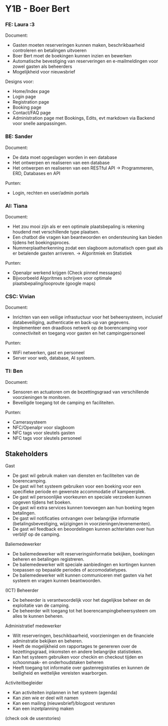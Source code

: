 # Y1B - Boer Bert

### FE: Laura :3

Document:
- Gasten moeten reserveringen kunnen maken, beschrikbaarheid controleren en betalingen uitvoeren
- Boer Bert moet de boekingen kunnen inzien en bewerken
- Automatische bevestiging van reserveringen en e-mailmeldingen voor zowel gasten als beheerders
- Mogelijkheid voor nieuwsbrief

Designs voor:
- Home/Index page
- Login page
- Registration page
- Booking page
- Contact/FAQ page
- Administration page met Bookings, Edits, evt markdown via Backend voor snelle aanpassingen.

### BE: Sander

Document:
- De data moet opgeslagen worden in een database
- Het ontwerpen en realiseren van een database
- Het ontwerpen en realiseren van een RESTful API
-> Programmeren, ERD, Databases en API

Punten:
- Login, rechten en user/admin portals

### AI: Tiana

Document:
- Het zou mooi zijn als er een optimale plaatsbepaling is rekening houdend met verschillende type plaatsen.
- Een chatbot die vragen kan beantwoorden en ondersteuning kan bieden tijdens het boekingsproces.
- Nummerplaatherkenning zodat een slagboom automatisch open gaat als er betalende gasten arriveren.
-> Algoritmiek en Statistiek

Punten:
- Openalpr werkend krijgen (Check pinned messages)
- Bijvoorbeeld Algoritmes schrijven voor optimale plaatsbepaling/looproute (google maps)

### CSC: Vivian 

Document:
- Inrichten van een veilige infrastuctuur voor het beheersysteem, inclusief databeveiliging, authenticatie en back-up van gegevens.
- Implementeer een draadloos netwerk op de boerencamping voor connectiviteit en toegang voor gasten en het campingpersoneel

Punten:
- WiFi netwerken, gast en personeel
- Server voor web, database, AI systeem.

### TI: Ben

Document:
- Sensoren en actuatoren om de bezettingsgraad van verschillende voorzieningen te monitoren.
- Beveiligde toegang tot de camping en faciliteiten.

Punten:
- Camerasysteem
- NFC/Openalpr voor slagboom
- NFC tags voor sleutels gasten
- NFC tags voor sleutels personeel


## Stakeholders

Gast
- De gast wil gebruik maken van diensten en faciliteiten van de boerencamping.
- De gast wil het systeem gebruiken voor een boeking voor een specifieke periode en gewenste accommodatie of kampeerplek.
- De gast wil persoonlijke voorkeuren en speciale verzoeken kunnen opgeven tijdens het boeken.
- De gast wil extra services kunnen toevoegen aan hun boeking tegen betalingen.
- De gast wil notificaties ontvangen over belangrijke informatie (betalingsbevestiging, wijzigingen in voorzieningen/evenementen).
- De gast wil feedback en beoordelingen kunnen achterlaten over hun verblijf op de camping.

Baliemedewerker
- De baliemedewerker wilt reserveringsinformatie bekijken, boekingen beheren en betalingen registreren.
- De baliemedewerker wilt speciale aanbiedingen en kortingen kunnen toepassen op bepaalde periodes of accomodatietypes.
- De baliemedewerker wilt kunnen communiceren met gasten via het systeem en vragen kunnen beantwoorden.

(ICT) Beheerder
- De beheerder is verantwoordelijk voor het dagelijkse beheer en de exploitatie van de camping.
- De beheerder wilt toegang tot het boerencampingbeheersysteem om alles te kunnen beheren.

Administratief medewerker
- Wilt reserveringen, beschikbaarheid, voorzieningen en de financiele adminstratie bekijken en beheren.
- Heeft de mogelijkheid om rapportages te genereren over de bezettingsgraad, inkomsten en andere belangrijke statistieken.
- Kan het systeem gebruiken voor checkin en checkout tijden en schoonmaak- en onderhoudstaken beheren
- Heeft toegang tot informatie over gastenregistraties en kunnen de beiligheid en wettelijke vereisten waarborgen.

Activiteitbegleider
- Kan activiteiten inplannen in het systeem (agenda)
- Kan zien wie er deel wilt namen
- Kan een mailing (nieuwsbrief)/blogpost versturen
- Kan een inzetplanning maken

(check ook de userstories)

